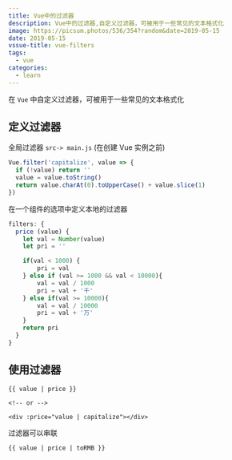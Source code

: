 ```yaml
---
title: Vue中的过滤器
description: Vue中的过滤器,自定义过滤器，可被用于一些常见的文本格式化
image: https://picsum.photos/536/354?random&date=2019-05-15
date: 2019-05-15
vssue-title: vue-filters
tags:
  - vue
categories:
  - learn
---
```


在 `Vue` 中自定义过滤器，可被用于一些常见的文本格式化

<!-- more -->

## 定义过滤器

全局过滤器 `src-> main.js` (在创建 Vue 实例之前)

``` js
Vue.filter('capitalize', value => {
  if (!value) return ''
  value = value.toString()
  return value.charAt(0).toUpperCase() + value.slice(1)
})
```

在一个组件的选项中定义本地的过滤器

``` js
filters: {
  price (value) {
    let val = Number(value)
    let	pri = ''

    if(val < 1000) {
    	pri = val
    } else if (val >= 1000 && val < 10000){
    	val = val / 1000
    	pri = val + '千'
    } else if(val >= 10000){
    	val = val / 10000
    	pri = val + '万'
    }
    return pri
  }
}
```

## 使用过滤器

``` vue
{{ value | price }}

<!-- or -->

<div :price="value | capitalize"></div>
```

过滤器可以串联

``` vue
{{ value | price | toRMB }}
```
